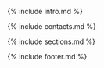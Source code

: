 {% include intro.md %}

{% include contacts.md %}

{% include sections.md %}

{% include footer.md %}
